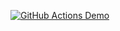 [![GitHub Actions Demo](https://github.com/sgunda123/actions/actions/workflows/.github-actions-demo.yml/badge.svg)](https://github.com/sgunda123/actions/actions/workflows/.github-actions-demo.yml)
